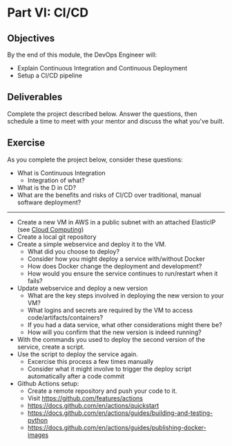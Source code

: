 # Part VI: CI/CD

## Objectives
By the end of this module, the DevOps Engineer will:
- Explain Continuous Integration and Continuous Deployment
- Setup a CI/CD pipeline

## Deliverables
Complete the project described below. Answer the questions, then schedule a time to meet with your mentor and discuss the what you've built.

## Exercise
As you complete the project below, consider these questions:
- What is Continuous Integration
  - Integration of what?
- What is the D in CD?
- What are the benefits and risks of CI/CD over traditional, manual software deployment?

---
- Create a new VM in AWS in a public subnet with an attached ElasticIP (see [Cloud Computing](./05-Cloud-Computing.md))
- Create a local git repository
- Create a simple webservice and deploy it to the VM.
  - What did you choose to deploy?
  - Consider how you might deploy a service with/without Docker
  - How does Docker change the deployment and development?
  - How would you ensure the service continues to run/restart when it fails?
- Update webservice and deploy a new version
  - What are the key steps involved in deploying the new version to your VM?
  - What logins and secrets are required by the VM to access code/artifacts/containers?
  - If you had a data service, what other considerations might there be?
  - How will you confirm that the new version is indeed running?
- With the commands you used to deploy the second version of the service, create a script.
- Use the script to deploy the service again.
  - Excercise this process a few times manually
  - Consider what it might involve to trigger the deploy script automatically after a code commit
- Github Actions setup:
  - Create a remote repository and push your code to it.
  - Visit https://github.com/features/actions
  - https://docs.github.com/en/actions/quickstart
  - https://docs.github.com/en/actions/guides/building-and-testing-python
  - https://docs.github.com/en/actions/guides/publishing-docker-images

